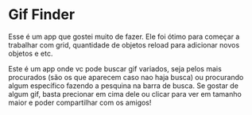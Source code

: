 # Gif Finder

Esse é um app que gostei muito de fazer. Ele foi ótimo para começar a trabalhar com grid, quantidade de objetos reload para adicionar novos objetos e etc.

Este é um app onde vc pode buscar gif variados, seja pelos mais procurados (são os que aparecem caso nao haja busca) ou procurando algum específico fazendo a pesquina na barra de busca. Se gostar de algum gif, basta precionar em cima dele ou clicar para ver em tamanho maior e poder compartilhar com os amigos!
